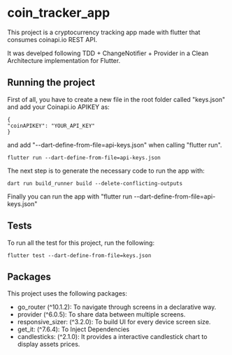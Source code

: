 
# coin_tracker_app

  

This project is a cryptocurrency tracking app made with flutter that consumes coinapi.io REST API.

It was develped following TDD + ChangeNotifier + Provider in a Clean Architecture implementation for Flutter.

  
  

## Running the project

  

First of all, you have to create a new file in the root folder called "keys.json" and add your Coinapi.io APIKEY as:

	{
	"coinAPIKEY": "YOUR_API_KEY"
	}


and add "--dart-define-from-file=api-keys.json" when calling "flutter run".

	flutter run --dart-define-from-file=api-keys.json

The next step is to generate the necessary code to run the app with:

  
    dart run build_runner build --delete-conflicting-outputs 


Finally you can run the app with "flutter run --dart-define-from-file=api-keys.json"

  

## Tests
To run all the test for this project, run the following:

    flutter test --dart-define-from-file=keys.json 

## Packages

 
This project uses the following packages:

- go_router (^10.1.2): To navigate through screens in a declarative way.
- provider (^6.0.5): To share data between multiple screens.
- responsive_sizer: (^3.2.0): To build UI for every device screen size.
- get_it: (^7.6.4): To Inject Dependencies
- candlesticks: (^2.1.0): It provides a interactive candlestick chart to display assets prices.

